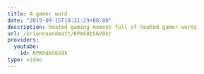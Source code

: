```yaml
---
title: A gamer word
date: "2019-09-15T10:31:29+08:00"
description: heated gaming moment full of heated gamer words
url: /brianneandmatt/RPW58bS6V9k/
providers:
  youtube:
    id: RPW58bS6V9k
type: video
---
```

